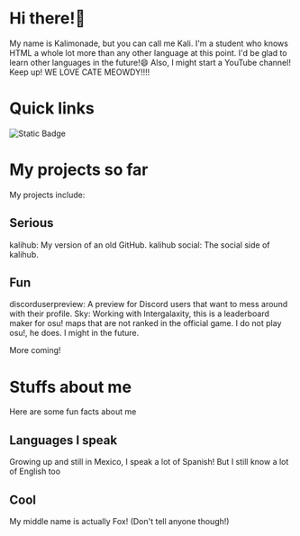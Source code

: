 # Hi there!👋
My name is Kalimonade, but you can call me Kali. I'm a student who knows HTML a whole lot more than any other language at this point. I'd be glad to learn other languages in the future!😄
Also, I might start a YouTube channel! Keep up!
WE LOVE CATE MEOWDY!!!!

# Quick links
![Static Badge](https://img.shields.io/badge/youtube?style=social&logoSize=auto&color=red&link=https%3A%2F%2Fyoutube.com%2F%40kalimonade)


# My projects so far
My projects include:

## Serious
kalihub: My version of an old GitHub.
kalihub social: The social side of kalihub.

## Fun
discorduserpreview: A preview for Discord users that want to mess around with their profile.
Sky: Working with Intergalaxity, this is a leaderboard maker for osu! maps that are not ranked in the official game. I do not play osu!, he does. I might in the future.

More coming!

# Stuffs about me
Here are some fun facts about me

## Languages I speak
Growing up and still in Mexico, I speak a lot of Spanish!
But I still know a lot of English too

## Cool
My middle name is actually Fox! (Don't tell anyone though!)
